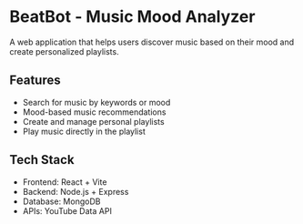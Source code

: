 # BeatBot - Music Mood Analyzer

A web application that helps users discover music based on their mood and create personalized playlists.

## Features

- Search for music by keywords or mood
- Mood-based music recommendations
- Create and manage personal playlists
- Play music directly in the playlist

## Tech Stack

- Frontend: React + Vite
- Backend: Node.js + Express
- Database: MongoDB
- APIs: YouTube Data API
